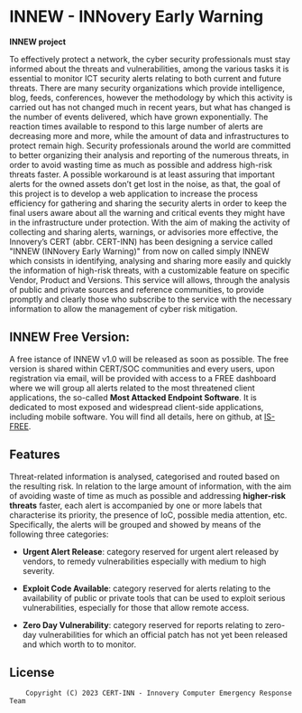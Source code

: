 # INNEW - INNovery Early Warning

**INNEW project**

To effectively protect a network, the cyber security professionals must stay informed about the threats and vulnerabilities, among the various tasks it is essential to monitor ICT security alerts relating to both current and future threats. There are many security organizations which provide intelligence, blog, feeds, conferences, however the methodology by which this activity is carried out has not changed much in recent years, but what has changed is the number of events delivered, which have grown exponentially. The reaction times available to respond to this large number of alerts are decreasing more and more, while the amount of data and infrastructures to protect remain high. Security professionals around the world are committed to better organizing their analysis and reporting of the numerous threats, in order to avoid wasting time as much as possible and address high-risk threats faster.
A possible workaround is at least assuring that important alerts for the owned assets don’t get lost in the noise, as that, the goal of this project is to develop a web application to increase the process efficiency for gathering and sharing the security alerts in order to keep the final users aware about all the warning and critical events they might have in the infrastructure under protection.
With the aim of making the activity of collecting and sharing alerts, warnings, or advisories more effective, the Innovery’s CERT (abbr. CERT-INN) has been designing a service called "INNEW (INNovery Early Warning)" from now on called simply INNEW which consists in identifying, analysing and sharing more easily and quickly the information of high-risk threats, with a customizable feature on specific Vendor, Product and Versions. This service will allows, through the analysis of public and private sources and reference communities, to provide promptly and clearly those who subscribe to the service with the necessary information to allow the management of cyber risk mitigation.

## INNEW Free Version:

A free istance of INNEW v1.0 will be released as soon as possible. The free version is shared within CERT/SOC communities and every users, upon registration via email, will be provided with access to a FREE dashboard where we will group all alerts related to the most threatened client applications, the so-called **Most Attacked Endpoint Software**.
It is dedicated to most exposed and widespread client-side applications, including mobile software. 
You will find all details, here on github, at [IS-FREE](https://github.com/CERT-INN/INNEW/tree/main/IS-FREE/).

## Features

Threat-related information is analysed, categorised and routed based on the resulting risk. In relation to the large amount of information, with the aim of avoiding waste of time as much as possible and addressing **higher-risk threats** faster, each alert is accompanied by one or more labels that characterise its priority, the presence of IoC, possible media attention, etc. Specifically, the alerts will be grouped and showed by means of the following three categories:

- **Urgent Alert Release**: category reserved for urgent alert released by vendors, to remedy vulnerabilities especially with medium to high severity.

- **Exploit Code Available**: category reserved for alerts relating to the availability of public or private tools that can be used to exploit serious vulnerabilities, especially for those that allow remote access.

- **Zero Day Vulnerability**: category reserved for reports relating to zero-day vulnerabilities for which an official patch has not yet been released and which worth to to monitor.


## License

```
    Copyright (C) 2023 CERT-INN - Innovery Computer Emergency Response Team 
```
